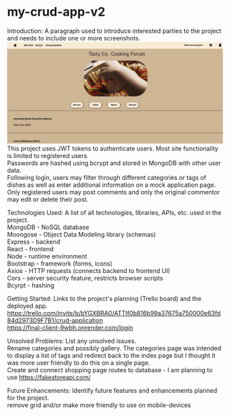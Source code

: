 # my-crud-app-v2

Introduction: A paragraph used to introduce interested parties to the project and needs to include one or more screenshots.
![Screenshot](screenshot.png)
<br />
This project uses JWT tokens to authenticate users. Most site functionality is limited to registered users.
<br />
Passwords are hashed using bcrypt and stored in MongoDB with other user data.
<br />
Following login, users may filter through different categories or tags of dishes as well as enter additional information on a mock application page.
<br />
Only registered users may post comments and only the original commentor may edit or delete their post.

Technologies Used: A list of all technologies, libraries, APIs, etc. used in the project.
<br />
MongoDB - NoSQL database
<br />
Moongose - Object Data Modeling library (schemas)
<br />
Express - backend
<br />
React - frontend
<br />
Node - runtime environment
<br />
Bootstrap - framework (forms, icons)
<br />
Axios - HTTP requests (connects backend to frontend UI)
<br />
Cors - server security feature, restricts browser scripts 
<br />
Bcyrpt - hashing


Getting Started: Links to the project's planning (Trello board) and the deployed app.
<br />
https://trello.com/invite/b/bYGXBRA0/ATTIf0b816b99a37675a750000e63fd84d2973D9F7B1/crud-application
<br />
https://final-client-9wbh.onrender.com/login

Unsolved Problems: List any unsolved issues.
<br />
Rename categories and possibly gallery. The categories page was intended to display a list of tags and redirect back to the index page but I thought it was more user friendly to do this on a single page.<br />
Create and connect shopping page routes to database - I am planning to use https://fakestoreapi.com/

Future Enhancements: Identify future features and enhancements planned for the project.
<br />
remove grid and/or make more friendly to use on mobile-devices
